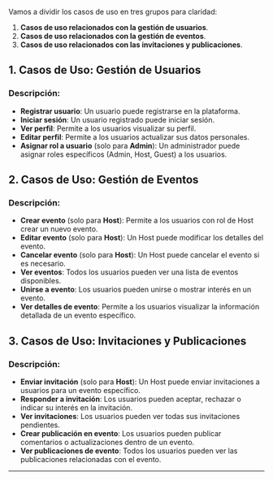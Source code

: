 Vamos a dividir los casos de uso en tres grupos para claridad:

1. **Casos de uso relacionados con la gestión de usuarios**.
2. **Casos de uso relacionados con la gestión de eventos**.
3. **Casos de uso relacionados con las invitaciones y publicaciones**.

## 1. Casos de Uso: Gestión de Usuarios

### Descripción:
- **Registrar usuario**: Un usuario puede registrarse en la plataforma.
- **Iniciar sesión**: Un usuario registrado puede iniciar sesión.
- **Ver perfil**: Permite a los usuarios visualizar su perfil.
- **Editar perfil**: Permite a los usuarios actualizar sus datos personales.
- **Asignar rol a usuario** (solo para **Admin**): Un administrador puede asignar roles específicos (Admin, Host, Guest) a los usuarios.

## 2. Casos de Uso: Gestión de Eventos
### Descripción:
- **Crear evento** (solo para **Host**): Permite a los usuarios con rol de Host crear un nuevo evento.
- **Editar evento** (solo para **Host**): Un Host puede modificar los detalles del evento.
- **Cancelar evento** (solo para **Host**): Un Host puede cancelar el evento si es necesario.
- **Ver eventos**: Todos los usuarios pueden ver una lista de eventos disponibles.
- **Unirse a evento**: Los usuarios pueden unirse o mostrar interés en un evento.
- **Ver detalles de evento**: Permite a los usuarios visualizar la información detallada de un evento específico.

## 3. Casos de Uso: Invitaciones y Publicaciones
### Descripción:
- **Enviar invitación** (solo para **Host**): Un Host puede enviar invitaciones a usuarios para un evento específico.
- **Responder a invitación**: Los usuarios pueden aceptar, rechazar o indicar su interés en la invitación.
- **Ver invitaciones**: Los usuarios pueden ver todas sus invitaciones pendientes.
- **Crear publicación en evento**: Los usuarios pueden publicar comentarios o actualizaciones dentro de un evento.
- **Ver publicaciones de evento**: Todos los usuarios pueden ver las publicaciones relacionadas con el evento.

---